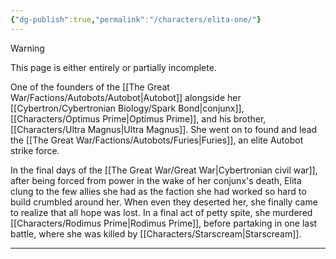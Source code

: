 ```yaml
---
{"dg-publish":true,"permalink":"/characters/elita-one/"}
---
```

  
>[!warning] 
>This page is either entirely or partially incomplete. 

One of the founders of the [[The Great War/Factions/Autobots/Autobot\|Autobot]] alongside her [[Cybertron/Cybertronian Biology/Spark Bond\|conjunx]], [[Characters/Optimus Prime\|Optimus Prime]], and his brother, [[Characters/Ultra Magnus\|Ultra Magnus]]. She went on to found and lead the [[The Great War/Factions/Autobots/Furies\|Furies]], an elite Autobot strike force. 

In the final days of the [[The Great War/Great War\|Cybertronian civil war]], after being forced from power in the wake of her conjunx's death, Elita clung to the few allies she had as the faction she had worked so hard to build crumbled around her. When even they deserted her, she finally came to realize that all hope was lost. In a final act of petty spite, she murdered [[Characters/Rodimus Prime\|Rodimus Prime]], before partaking in one last battle, where she was killed by [[Characters/Starscream\|Starscream]]. 

--- 
